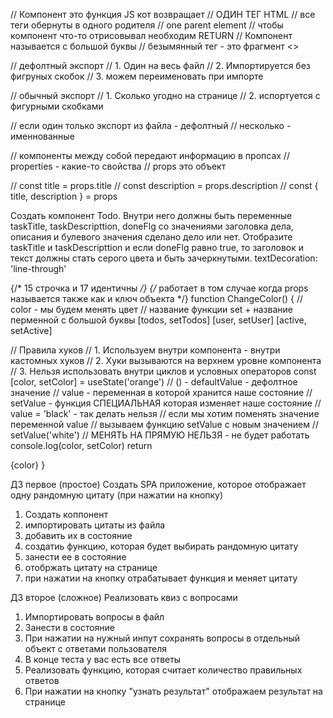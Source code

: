 // Компонент это функция JS кот возвращает
// ОДИН ТЕГ HTML
// все теги обернуты в одного родителя
// one parent element
// чтобы компонент что-то отрисовывал необходим RETURN
// Компонент называется с большой буквы
// безымянный тег - это фрагмент <>

// дефолтный экспорт
// 1. Один на весь файл
// 2. Импортируется без фигруных скобок
// 3. можем переименовать при импорте

// обычный экспорт
// 1. Сколько угодно на странице
// 2. испортуется с фигурными скобками

// если один только экспорт из файла - дефолтный
// несколько - именнованные

// компоненты между собой передают информацию в пропсах
// properties - какие-то свойства
// props это объект

// const title = props.title
// const description = props.description
// const { title, description } = props

Создать компонент Todo.
Внутри него должны быть переменные taskTitle, taskDescripttion, doneFlg
со значениями заголовка дела, описания и булевого значения сделано дело или нет. Отобразите taskTitle и taskDescripttion
и если doneFlg равно true, то заголовок и текст должны стать серого цвета и быть зачеркнутыми.
textDecoration: 'line-through'

{/* 15 строчка и 17 идентичны */} {/* работает в том случае когда props называется также как и ключ объекта */}
function ChangeColor() { // color - мы будем менять цвет // название функции set + название перменной с большой буквы [todos, setTodos] [user, setUser] [active, setActive]

// Правила хуков // 1. Используем внутри компонента - внутри кастомных хуков // 2. Хуки вызываются на верхнем уровне компонента // 3. Нельзя использовать внутри циклов и условных операторов const [color, setColor] = useState('orange') // () - defaultValue - дефолтное значение // value - переменная в которой хранится наше состояние // setValue - функция СПЕЦИАЛЬНАЯ которая изменяет наше состояние // value = 'black' - так делать нельзя // если мы хотим поменять значение переменной value // вызываем функцию setValue с новым значением // setValue('white') // МЕНЯТЬ НА ПРЯМУЮ НЕЛЬЗЯ - не будет работать console.log(color, setColor) return

{color}
}


ДЗ первое (простое)
Создать SPA приложение, которое отображает одну рандомную цитату (при нажатии на кнопку)
1) Создать коппонент
2) импортировать цитаты из файла
3) добавить их в состояние
4) создатиь функцию, которая будет выбирать рандомную цитату
5) занести ее в состояние
6) отобржать цитату на странице
7) при нажатии на кнопку отрабатывает функция и меняет цитату

ДЗ второе (сложное)
Реализовать квиз с вопросами

1) Импортировать вопросы в файл
2) Занести в состояние
3) При нажатии на нужный инпут сохранять вопросы в отдельный объект с ответами пользователя
4) В конце теста у вас есть все ответы 
5) Реализовать функцию, которая считает количество правильных ответов
6) При нажатии на кнопку "узнать результат" отображаем результат на странице
